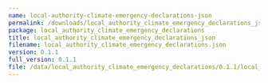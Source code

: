 ```yaml
---
name: local-authority-climate-emergency-declarations-json
permalink: /downloads/local_authority_climate_emergency_declarations_json/0_1_1
package: local_authority_climate_emergency_declarations
title: local_authority_climate_emergency_declarations_json
filename: local_authority_climate_emergency_declarations.json
version: 0.1.1
full_version: 0.1.1
file: /data/local_authority_climate_emergency_declarations/0.1.1/local_authority_climate_emergency_declarations.json
---
```

